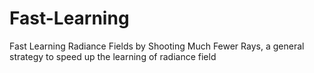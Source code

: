 # Fast-Learning
Fast Learning Radiance Fields by Shooting Much Fewer Rays,  a general strategy to speed up the learning of radiance field
